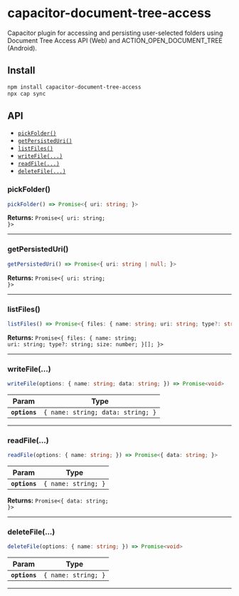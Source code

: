 # capacitor-document-tree-access

Capacitor plugin for accessing and persisting user-selected folders using Document Tree Access API (Web) and ACTION_OPEN_DOCUMENT_TREE (Android).

## Install

```bash
npm install capacitor-document-tree-access
npx cap sync
```

## API

<docgen-index>

* [`pickFolder()`](#pickfolder)
* [`getPersistedUri()`](#getpersisteduri)
* [`listFiles()`](#listfiles)
* [`writeFile(...)`](#writefile)
* [`readFile(...)`](#readfile)
* [`deleteFile(...)`](#deletefile)

</docgen-index>

<docgen-api>
<!--Update the source file JSDoc comments and rerun docgen to update the docs below-->

### pickFolder()

```typescript
pickFolder() => Promise<{ uri: string; }>
```

**Returns:** <code>Promise&lt;{ uri: string; }&gt;</code>

--------------------


### getPersistedUri()

```typescript
getPersistedUri() => Promise<{ uri: string | null; }>
```

**Returns:** <code>Promise&lt;{ uri: string; }&gt;</code>

--------------------


### listFiles()

```typescript
listFiles() => Promise<{ files: { name: string; uri: string; type?: string; size: number; }[]; }>
```

**Returns:** <code>Promise&lt;{ files: { name: string; uri: string; type?: string; size: number; }[]; }&gt;</code>

--------------------


### writeFile(...)

```typescript
writeFile(options: { name: string; data: string; }) => Promise<void>
```

| Param         | Type                                         |
| ------------- | -------------------------------------------- |
| **`options`** | <code>{ name: string; data: string; }</code> |

--------------------


### readFile(...)

```typescript
readFile(options: { name: string; }) => Promise<{ data: string; }>
```

| Param         | Type                           |
| ------------- | ------------------------------ |
| **`options`** | <code>{ name: string; }</code> |

**Returns:** <code>Promise&lt;{ data: string; }&gt;</code>

--------------------


### deleteFile(...)

```typescript
deleteFile(options: { name: string; }) => Promise<void>
```

| Param         | Type                           |
| ------------- | ------------------------------ |
| **`options`** | <code>{ name: string; }</code> |

--------------------

</docgen-api>
